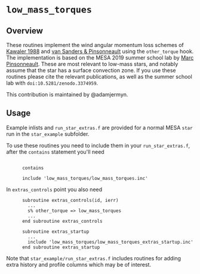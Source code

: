 # ``low_mass_torques``

## Overview

These routines implement the wind angular momentum loss schemes of [Kawaler 1988](https://ui.adsabs.harvard.edu/abs/1988ApJ...333..236K/abstract) and
[van Sanders & Pinsonneault](https://ui.adsabs.harvard.edu/abs/2013ApJ...776...67V/abstract) using the ``other_torque`` hook.
The implementation is based on the MESA 2019 summer school lab by [Marc Pinsonneault](https://zenodo.org/record/3374959#.XjmqPC2ZPUI).
These are most relevant to low-mass stars, and notably assume that the star has a surface convection zone.
If you use these routines please cite the relevant publications, as well as the summer school lab with ``doi:10.5281/zenodo.3374959``.

This contribution is maintained by @adamjermyn.

## Usage

Example inlists and `run_star_extras.f` are provided for a normal
MESA `star` run in the `star_example` subfolder.

To use these routines you need to include them in your `run_star_extras.f`, after
the `contains` statement you'll need

````Fortran

      contains

      include 'low_mass_torques/low_mass_torques.inc'
````

In `extras_controls` point you also need

````Fortran
      subroutine extras_controls(id, ierr)
        ...
        s% other_torque => low_mass_torques
        ...
      end subroutine extras_controls

      subroutine extras_startup
        ...
      	include 'low_mass_torques/low_mass_torques_extras_startup.inc'
      end subroutine extras_startup
````

Note that `star_example/run_star_extras.f` includes routines for adding extra history and profile columns which may be of interest.
